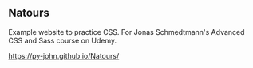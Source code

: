 ## Natours

Example website to practice CSS. For Jonas Schmedtmann's Advanced CSS and Sass course on Udemy.

https://py-john.github.io/Natours/
